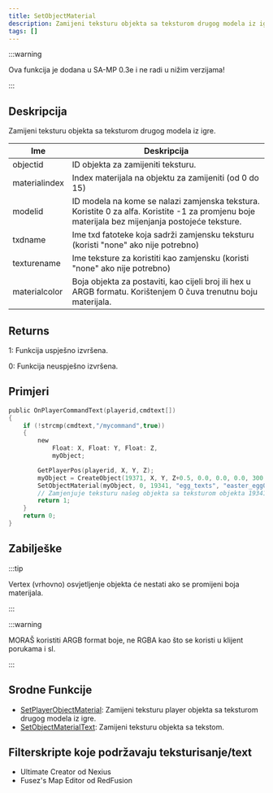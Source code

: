 ```yaml
---
title: SetObjectMaterial
description: Zamijeni teksturu objekta sa teksturom drugog modela iz igre.
tags: []
---
```


:::warning

Ova funkcija je dodana u SA-MP 0.3e i ne radi u nižim verzijama!

:::

## Deskripcija

Zamijeni teksturu objekta sa teksturom drugog modela iz igre.

| Ime           | Deskripcija                                                                                                                                      |
| ------------- | ------------------------------------------------------------------------------------------------------------------------------------------------ |
| objectid      | ID objekta za zamijeniti teksturu.                                                                                                               |
| materialindex | Index materijala na objektu za zamijeniti (od 0 do 15)                                                                                           |
| modelid       | ID modela na kome se nalazi zamjenska tekstura. Koristite 0 za alfa. Koristite -1 za promjenu boje materijala bez mijenjanja postojeće teksture. |
| txdname       | Ime txd fatoteke koja sadrži zamjensku teksturu (koristi "none" ako nije potrebno)                                                               |
| texturename   | Ime teksture za koristiti kao zamjensku (koristi "none" ako nije potrebno)                                                                       |
| materialcolor | Boja objekta za postaviti, kao cijeli broj ili hex u ARGB formatu. Korištenjem 0 čuva trenutnu boju materijala.                                  |

## Returns

1: Funkcija uspješno izvršena.

0: Funkcija neuspješno izvršena.

## Primjeri

```c
public OnPlayerCommandText(playerid,cmdtext[])
{
    if (!strcmp(cmdtext,"/mycommand",true))
    {
        new
            Float: X, Float: Y, Float: Z,
            myObject;

        GetPlayerPos(playerid, X, Y, Z);
        myObject = CreateObject(19371, X, Y, Z+0.5, 0.0, 0.0, 0.0, 300.0);
        SetObjectMaterial(myObject, 0, 19341, "egg_texts", "easter_egg01", 0xFFFFFFFF);
        // Zamjenjuje teksturu našeg objekta sa teksturom objekta 19341
        return 1;
    }
    return 0;
}
```

## Zabilješke

:::tip

Vertex (vrhovno) osvjetljenje objekta će nestati ako se promijeni boja materijala.

:::

:::warning

MORAŠ koristiti ARGB format boje, ne RGBA kao što se koristi u klijent porukama i sl.

:::

## Srodne Funkcije

- [SetPlayerObjectMaterial](SetPlayerObjectMaterial): Zamijeni teksturu player objekta sa teksturom drugog modela iz igre.
- [SetObjectMaterialText](SetObjectMaterialText): Zamijeni teksturu objekta sa tekstom.

## Filterskripte koje podržavaju teksturisanje/text

- Ultimate Creator od Nexius
- Fusez's Map Editor od RedFusion
